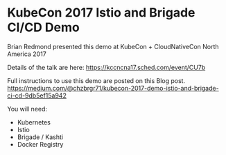 # KubeCon 2017 Istio and Brigade CI/CD Demo

Brian Redmond presented this demo at KubeCon + CloudNativeCon North America 2017

Details of the talk are here: https://kccncna17.sched.com/event/CU7b 

Full instructions to use this demo are posted on this Blog post. https://medium.com/@chzbrgr71/kubecon-2017-demo-istio-and-brigade-ci-cd-9db5ef15a942 

You will need:

* Kubernetes
* Istio
* Brigade / Kashti
* Docker Registry 
